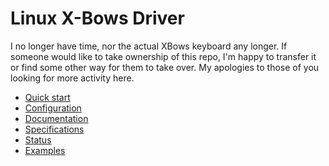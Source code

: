 # Linux X-Bows Driver

I no longer have time, nor the actual XBows keyboard any longer.  If someone would like to take ownership of this repo, I'm happy to transfer it or find some other way for them to take over.
My apologies to those of you looking for more activity here.

- [Quick start](doc/quick-start.md)
- [Configuration](doc/config.md)
- [Documentation](doc/api.md)
- [Specifications](doc/spec.md)
- [Status](doc/status.md)
- [Examples](doc/examples.md)

